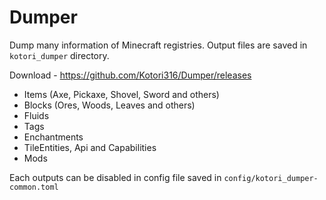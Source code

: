 # Dumper
Dump many information of Minecraft registries. Output files are saved in `kotori_dumper` directory.

Download - https://github.com/Kotori316/Dumper/releases

* Items (Axe, Pickaxe, Shovel, Sword and others)
* Blocks (Ores, Woods, Leaves and others)
* Fluids
* Tags
* Enchantments
* TileEntities, Api and Capabilities
* Mods

Each outputs can be disabled in config file saved in `config/kotori_dumper-common.toml`